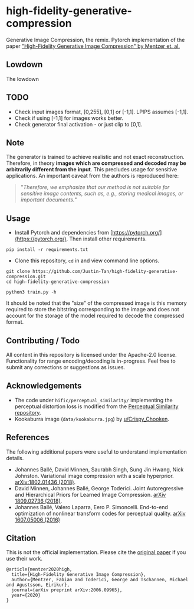 # high-fidelity-generative-compression
Generative Image Compression, the remix. Pytorch implementation of the paper ["High-Fidelity Generative Image Compression" by Mentzer et. al.](https://hific.github.io/)

## Lowdown
The lowdown

## TODO
* Check input images format, [0,255], [0,1] or [-1,1]. LPIPS assumes [-1,1].
* Check if using [-1,1] for images works better.
* Check generator final activation - or just clip to [0,1].

## Note
The generator is trained to achieve realistic and not exact reconstruction. Therefore, in theory **images which are compressed and decoded may be arbitrarily different from the input**. This precludes usage for sensitive applications. An important caveat from the authors is reproduced here: 

> "_Therefore, we emphasize that our method is not suitable for sensitive image contents, such as, e.g., storing medical images, or important documents._" 

## Usage
* Install Pytorch and dependencies from [https://pytorch.org/](https://pytorch.org/). Then install other requirements.
```
pip install -r requirements.txt
```
* Clone this repository, `cd` in and view command line options.
```
git clone https://github.com/Justin-Tan/high-fidelity-generative-compression.git
cd high-fidelity-generative-compression

python3 train.py -h
```
It should be noted that the "size" of the compressed image is this memory required to store the bitstring corresponding to the image and does not account for the storage of the model required to decode the compressed format.

## Contributing / Todo
All content in this repository is licensed under the Apache-2.0 license. Functionality for range encoding/decoding is in-progress. Feel free to submit any corrections or suggestions as issues.

## Acknowledgements
* The code under `hific/perceptual_similarity/` implementing the perceptual distortion loss is modified from the [Perceptual Similarity repository](https://github.com/richzhang/PerceptualSimilarity).
* Kookaburra image (`data/kookaburra.jpg`) by [u/Crispy_Chooken](https://old.reddit.com/r/australia/comments/i3ffpk/best_photo_of_a_kookaburra_ive_taken_yet/).

## References
The following additional papers were useful to understand implementation details.
* Johannes Ballé, David Minnen, Saurabh Singh, Sung Jin Hwang, Nick Johnston. Variational image compression with a scale hyperprior. [arXiv:1802.01436 (2018)](https://arxiv.org/abs/1802.01436).
* David Minnen, Johannes Ballé, George Toderici. Joint Autoregressive and Hierarchical Priors for Learned Image Compression. [arXiv 1809.02736 (2018)](https://arxiv.org/abs/1809.02736).
* Johannes Ballé, Valero Laparra, Eero P. Simoncelli. End-to-end optimization of nonlinear transform codes for perceptual quality. [arXiv 1607.05006 (2016)](https://arxiv.org/abs/1607.05006)

## Citation
This is not the official implementation. Please cite the [original paper](https://arxiv.org/abs/2006.09965) if you use their work.
```
@article{mentzer2020high,
  title={High-Fidelity Generative Image Compression},
  author={Mentzer, Fabian and Toderici, George and Tschannen, Michael and Agustsson, Eirikur},
  journal={arXiv preprint arXiv:2006.09965},
  year={2020}
}
```